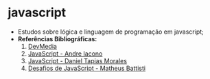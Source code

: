 # javascript
* Estudos sobre lógica e linguagem de programação em javascript;
* **Referências Bibliográficas:**
  1. [DevMedia](https://www.devmedia.com.br/)
  2. [JavaScript - Andre Iacono](https://www.udemy.com/course/aprenda-javascript-em-7-dias/)
  3. [JavaScript - Daniel Tapias Morales](https://www.udemy.com/course/logica-de-programacao-com-javascript-iniciando-no-frontend/?utm_source=adwords&utm_medium=udemyads&utm_campaign=Webindex_Catchall_la.PT_cc.BR&utm_term=_._ag_114148736799_._ad_485704569539_._de_c_._dm__._pl__._ti_dsa-510684693277_._li_1001538_._pd__._&gad_source=1&gclid=EAIaIQobChMIvuGqj_CTggMVIgV9Ch3HYwuvEAAYASAAEgIYh_D_BwE)
  4. [Desafios de JavaScript - Matheus Battisti](https://www.udemy.com/course/desafios-de-javascript-entrevistas-e-testes-tecnicos/)
